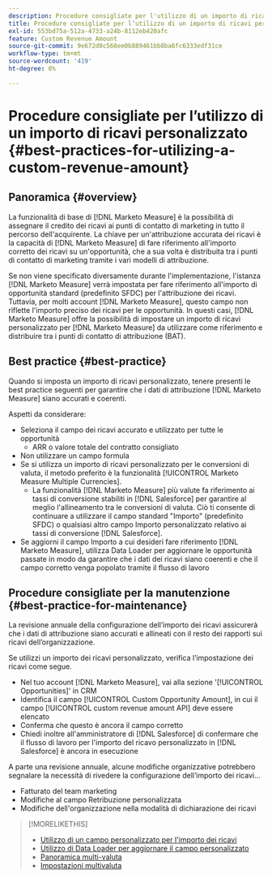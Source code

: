 ```yaml
---
description: Procedure consigliate per l'utilizzo di un importo di ricavi personalizzato - [!DNL Marketo Measure]
title: Procedure consigliate per l’utilizzo di un importo di ricavi personalizzato
exl-id: 553bd75a-512a-4733-a24b-8112eb420afc
feature: Custom Revenue Amount
source-git-commit: 9e672d0c568ee0b889461bb8ba6fc6333edf31ce
workflow-type: tm+mt
source-wordcount: '419'
ht-degree: 0%

---
```


# Procedure consigliate per l’utilizzo di un importo di ricavi personalizzato {#best-practices-for-utilizing-a-custom-revenue-amount}

## Panoramica {#overview}

La funzionalità di base di [!DNL Marketo Measure] è la possibilità di assegnare il credito dei ricavi ai punti di contatto di marketing in tutto il percorso dell&#39;acquirente. La chiave per un&#39;attribuzione accurata dei ricavi è la capacità di [!DNL Marketo Measure] di fare riferimento all&#39;importo corretto dei ricavi su un&#39;opportunità, che a sua volta è distribuita tra i punti di contatto di marketing tramite i vari modelli di attribuzione.

Se non viene specificato diversamente durante l&#39;implementazione, l&#39;istanza [!DNL Marketo Measure] verrà impostata per fare riferimento all&#39;importo di opportunità standard (predefinito SFDC) per l&#39;attribuzione dei ricavi. Tuttavia, per molti account [!DNL Marketo Measure], questo campo non riflette l&#39;importo preciso dei ricavi per le opportunità. In questi casi, [!DNL Marketo Measure] offre la possibilità di impostare un importo di ricavi personalizzato per [!DNL Marketo Measure] da utilizzare come riferimento e distribuire tra i punti di contatto di attribuzione (BAT).

## Best practice {#best-practice}

Quando si imposta un importo di ricavi personalizzato, tenere presenti le best practice seguenti per garantire che i dati di attribuzione [!DNL Marketo Measure] siano accurati e coerenti.

Aspetti da considerare:

* Seleziona il campo dei ricavi accurato e utilizzato per tutte le opportunità
   * ARR o valore totale del contratto consigliato
* Non utilizzare un campo formula
* Se si utilizza un importo di ricavi personalizzato per le conversioni di valuta, il metodo preferito è la funzionalità [!UICONTROL Marketo Measure Multiple Currencies].
   * La funzionalità [!DNL Marketo Measure] più valute fa riferimento ai tassi di conversione stabiliti in [!DNL Salesforce] per garantire al meglio l&#39;allineamento tra le conversioni di valuta. Ciò ti consente di continuare a utilizzare il campo standard &quot;Importo&quot; (predefinito SFDC) o qualsiasi altro campo Importo personalizzato relativo ai tassi di conversione [!DNL Salesforce].
* Se aggiorni il campo Importo a cui desideri fare riferimento [!DNL Marketo Measure], utilizza Data Loader per aggiornare le opportunità passate in modo da garantire che i dati dei ricavi siano coerenti e che il campo corretto venga popolato tramite il flusso di lavoro

## Procedure consigliate per la manutenzione {#best-practice-for-maintenance}

La revisione annuale della configurazione dell’importo dei ricavi assicurerà che i dati di attribuzione siano accurati e allineati con il resto dei rapporti sui ricavi dell’organizzazione.

Se utilizzi un importo dei ricavi personalizzato, verifica l’impostazione dei ricavi come segue.

* Nel tuo account [!DNL Marketo Measure], vai alla sezione &#39;[!UICONTROL Opportunities]&#39; in CRM
* Identifica il campo [!UICONTROL Custom Opportunity Amount], in cui il campo [!UICONTROL custom revenue amount API] deve essere elencato
* Conferma che questo è ancora il campo corretto
* Chiedi inoltre all&#39;amministratore di [!DNL Salesforce] di confermare che il flusso di lavoro per l&#39;importo del ricavo personalizzato in [!DNL Salesforce] è ancora in esecuzione

A parte una revisione annuale, alcune modifiche organizzative potrebbero segnalare la necessità di rivedere la configurazione dell’importo dei ricavi...

* Fatturato del team marketing
* Modifiche al campo Retribuzione personalizzata
* Modifiche dell&#39;organizzazione nella modalità di dichiarazione dei ricavi

>[!MORELIKETHIS]
>
>* [Utilizzo di un campo personalizzato per l&#39;importo dei ricavi](/help/advanced-marketo-measure-features/custom-revenue-amount/using-a-custom-revenue-amount-field.md)
>* [Utilizzo di Data Loader per aggiornare il campo personalizzato](/help/advanced-marketo-measure-features/custom-revenue-amount/using-data-loader-to-update-marketo-measure-custom-amount-field.md)
>* [Panoramica multi-valuta](/help/advanced-marketo-measure-features/multi-currency/overview.md)
>* [Impostazioni multivaluta](/help/advanced-marketo-measure-features/multi-currency/settings.md)
